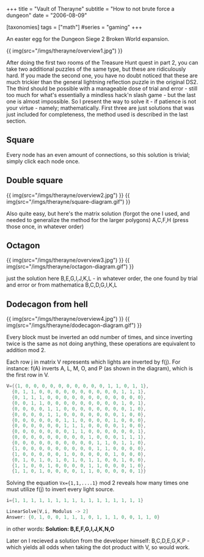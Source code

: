 +++
title = "Vault of Therayne"
subtitle = "How to not brute force a dungeon"
date = "2006-08-09"

[taxonomies]
tags = ["math"]
#series = "gaming"
+++

An easter egg for the Dungeon Siege 2 Broken World expansion.

<!--more-->

{{ img(src="/imgs/therayne/overview1.jpg") }}

After doing the first two rooms of the Treasure Hunt quest in part 2, you can take two additional puzzles of the same type, but these are ridiculously hard. If you made the second one, you have no doubt noticed that these are much trickier than the general lightning reflection puzzle in the original DS2. The third should be possible with  a manageable dose of trial and error - still too much for what's essentially a mindless hack'n slash game - but the last one is almost impossible. So I present the way to solve it - if patience is not your virtue - namely; mathematically. First three are just solutions that was just included for completeness, the method used is described in the last section.


## Square
Every node has an even amount of connections, so this solution is trivial; simply click each node once.

## Double square
{{ img(src="/imgs/therayne/overview2.jpg") }}
{{ img(src="/imgs/therayne/square-diagram.gif") }}

Also quite easy, but here's the matrix solution (forgot the one I used, and needed to generalize the method for the larger polygons)
A,C,F,H (press those once, in whatever order)

## Octagon
{{ img(src="/imgs/therayne/overview3.jpg") }}
{{ img(src="/imgs/therayne/octagon-diagram.gif") }}

just the solution here
B,E,G,I,J,K,L - in whatever order, the one found by trial and error
or from mathematica
B,C,D,G,I,K,L

## Dodecagon from hell
{{ img(src="/imgs/therayne/overview4.jpg") }}
{{ img(src="/imgs/therayne/dodecagon-diagram.gif") }}

Every block must be inverted an odd number of times, and since inverting twice is the same as not doing anything, these operations are equivalent to addition mod 2.

Each row j in matrix V represents which lights are inverted by f(j).
For instance: f(A) inverts A, L, M, O, and P (as shown in the diagram), which is the first row in V.

```cpp
V={{1, 0, 0, 0, 0, 0, 0, 0, 0, 0, 0, 1, 1, 0, 1, 1},
  {0, 1, 1, 0, 0, 0, 0, 0, 0, 0, 0, 0, 0, 1, 1, 1},
  {0, 1, 1, 1, 0, 0, 0, 0, 0, 0, 0, 0, 0, 0, 0, 0},
  {0, 0, 1, 1, 0, 0, 0, 0, 0, 0, 0, 0, 0, 1, 0, 1},
  {0, 0, 0, 0, 1, 1, 0, 0, 0, 0, 0, 0, 0, 0, 1, 0},
  {0, 0, 0, 0, 1, 1, 0, 0, 0, 0, 0, 0, 0, 1, 0, 0},
  {0, 0, 0, 0, 0, 0, 1, 1, 0, 0, 0, 0, 1, 0, 0, 0},
  {0, 0, 0, 0, 0, 0, 1, 1, 1, 0, 0, 0, 0, 1, 0, 0},
  {0, 0, 0, 0, 0, 0, 0, 1, 1, 0, 0, 0, 0, 0, 0, 1},
  {0, 0, 0, 0, 0, 0, 0, 0, 0, 1, 0, 0, 0, 1, 1, 1},
  {0, 0, 0, 0, 0, 0, 0, 0, 0, 0, 1, 1, 0, 1, 1, 0},
  {1, 0, 0, 0, 0, 0, 0, 0, 0, 0, 1, 1, 0, 0, 0, 0},
  {1, 0, 0, 0, 0, 0, 1, 0, 0, 0, 0, 0, 1, 0, 0, 0},
  {0, 1, 0, 1, 0, 1, 0, 1, 0, 1, 1, 0, 0, 1, 0, 0},
  {1, 1, 0, 0, 1, 0, 0, 0, 0, 1, 1, 0, 0, 0, 1, 0},
  {1, 1, 0, 1, 0, 0, 0, 0, 1, 1, 0, 0, 0, 0, 0, 1}}
```

Solving the equation `Vx={1,1,....1}` mod 2 reveals how many times one must utilize f(j) to invert every light source.

```cpp
i={1, 1, 1, 1, 1, 1, 1, 1, 1, 1, 1, 1, 1, 1, 1, 1}

LinearSolve[V,i, Modulus -> 2]
Answer: {0, 1, 0, 0, 1, 1, 1, 0, 1, 1, 1, 0, 0, 1, 1, 0}
```

in other words: **Solution: B,E,F,G,I,J,K,N,O**

Later on I recieved a solution from the developer himself:
B,C,D,E,G,K,P - which yields all odds when taking the dot product with V, so would work.
